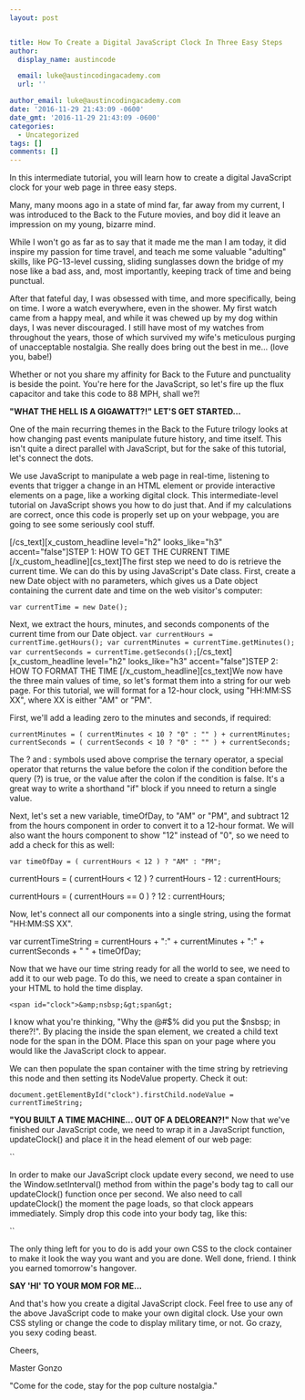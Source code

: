 ```yaml
---
layout: post


title: How To Create a Digital JavaScript Clock In Three Easy Steps
author:
  display_name: austincode

  email: luke@austincodingacademy.com
  url: ''

author_email: luke@austincodingacademy.com
date: '2016-11-29 21:43:09 -0600'
date_gmt: '2016-11-29 21:43:09 -0600'
categories:
  - Uncategorized
tags: []
comments: []
---
```


In this intermediate tutorial, you will learn how to create a digital JavaScript clock for your web page in three easy steps.

Many, many moons ago in a state of mind far, far away from my current, I was introduced to the Back to the Future movies, and boy did it leave an impression on my young, bizarre mind.

While I won't go as far as to say that it made me the man I am today, it did inspire my passion for time travel, and teach me some valuable "adulting" skills, like PG-13-level cussing, sliding sunglasses down the bridge of my nose like a bad ass, and, most importantly, keeping track of time and being punctual.

After that fateful day, I was obsessed with time, and more specifically, being on time. I wore a watch everywhere, even in the shower. My first watch came from a happy meal, and while it was chewed up by my dog within days, I was never discouraged. I still have most of my watches from throughout the years, those of which survived my wife's meticulous purging of unacceptable nostalgia. She really does bring out the best in me... (love you, babe!)

Whether or not you share my affinity for Back to the Future and punctuality is beside the point. You're here for the JavaScript, so let's fire up the flux capacitor and take this code to 88 MPH, shall we?!

**"WHAT THE HELL IS A GIGAWATT?!" LET'S GET STARTED...**

One of the main recurring themes in the Back to the Future trilogy looks at how changing past events manipulate future history, and time itself. This isn't quite a direct parallel with JavaScript, but for the sake of this tutorial, let's connect the dots.

We use JavaScript to manipulate a web page in real-time, listening to events that trigger a change in an HTML element or provide interactive elements on a page, like a working digital clock. This intermediate-level tutorial on JavaScript shows you how to do just that. And if my calculations are correct, once this code is properly set up on your webpage, you are going to see some seriously cool stuff.

[/cs_text][x_custom_headline level="h2" looks_like="h3" accent="false"]STEP 1: HOW TO GET THE CURRENT TIME
[/x_custom_headline][cs_text]The first step we need to do is retrieve the current time. We can do this by using JavaScript's Date class. First, create a new Date object with no parameters, which gives us a Date object containing the current date and time on the web visitor's computer:

`var currentTime = new Date();`

Next, we extract the hours, minutes, and seconds components of the current time from our Date object.
`var currentHours = currentTime.getHours();
var currentMinutes = currentTime.getMinutes();
var currentSeconds = currentTime.getSeconds();`[/cs_text][x_custom_headline level="h2" looks_like="h3" accent="false"]STEP 2: HOW TO FORMAT THE TIME
[/x_custom_headline][cs_text]We now have the three main values of time, so let's format them into a string for our web page. For this tutorial, we will format for a 12-hour clock, using "HH:MM:SS XX", where XX is either "AM" or "PM".

First, we'll add a leading zero to the minutes and seconds, if required:

`currentMinutes = ( currentMinutes < 10 ? "0" : "" ) + currentMinutes;
currentSeconds = ( currentSeconds < 10 ? "0" : "" ) + currentSeconds;`

The ? and : symbols used above comprise the ternary operator, a special operator that returns the value before the colon if the condition before the query (?) is true, or the value after the colon if the condition is false. It's a great way to write a shorthand "if" block if you nneed to return a single value.

Next, let's set a new variable, timeOfDay, to "AM" or "PM", and subtract 12 from the hours component in order to convert it to a 12-hour format. We will also want the hours component to show "12" instead of "0", so we need to add a check for this as well:

`var timeOfDay = ( currentHours < 12 ) ? "AM" : "PM";`

currentHours = ( currentHours < 12 ) ? currentHours - 12 : currentHours;

currentHours = ( currentHours == 0 ) ? 12 : currentHours;

Now, let's connect all our components into a single string, using the format "HH:MM:SS XX".

var currentTimeString = currentHours + ":" + currentMinutes + ":" + currentSeconds + " " + timeOfDay;

Now that we have our time string ready for all the world to see, we need to add it to our web page. To do this, we need to create a span container in your HTML to hold the time display.

`<span id="clock">&amp;nsbsp;&gt;span&gt;`


I know what you're thinking, "Why the @#$% did you put the $nsbsp; in there?!". By placing the inside the span element, we created a child text node for the span in the DOM. Place this span on your page where you would like the JavaScript clock to appear.

We can then populate the span container with the time string by retrieving this node and then setting its NodeValue property. Check it out:

`document.getElementById("clock").firstChild.nodeValue = currentTimeString;`

**"YOU BUILT A TIME MACHINE... OUT OF A DELOREAN?!"**
Now that we've finished our JavaScript code, we need to wrap it in a JavaScript function, updateClock() and place it in the head element of our web page:

`<script type="text/javascript"><br />
<!--</code></p>
<p><code>function updateClock ( )<br />
{<br />
 var currentTime = new Date ( );</p>
<p> var currentHours = currentTime.getHours ( );<br />
 var currentMinutes = currentTime.getMinutes ( );<br />
 var currentSeconds = currentTime.getSeconds ( );</p>
<p> // Pad the minutes and seconds with leading zeros, if required<br />
currentMinutes = ( currentMinutes < 10 ? "0" : "" ) + currentMinutes;<br />
currentSeconds = ( currentSeconds < 10 ? "0" : "" ) + currentSeconds;</p>
<p> // Choose either "AM" or "PM" as appropriate<br />
 var timeOfDay = ( currentHours < 12 ) ? "AM" : "PM";</p>
<p> // Convert the hours component to 12-hour format if needed<br />
 currentHours = ( currentHours > 12 ) ? currentHours - 12 : currentHours;</p>
<p> // Convert an hours component of "0" to "12"<br />
 currentHours = ( currentHours == 0 ) ? 12 : currentHours;</p>
<p> // Compose the string for display<br />
 var currentTimeString = currentHours + ":" + currentMinutes + ":" + currentSeconds + " " + timeOfDay;</p>
<p>// Update the time display<br />
 document.getElementById("clock").firstChild.nodeValue = currentTimeString;<br />
}</p>
<p>// --><br />
</script>`

In order to make our JavaScript clock update every second, we need to use the Window.setInterval() method from within the page's body tag to call our updateClock() function once per second. We also need to call updateClock() the moment the page loads, so that clock appears immediately. Simply drop this code into your body tag, like this:

``

The only thing left for you to do is add your own CSS to the clock container to make it look the way you want and you are done. Well done, friend. I think you earned tomorrow's hangover.

**SAY 'HI' TO YOUR MOM FOR ME...**

And that's how you create a digital JavaScript clock. Feel free to use any of the above JavaScript code to make your own digital clock. Use your own CSS styling or change the code to display military time, or not. Go crazy, you sexy coding beast.

Cheers,

Master Gonzo

"Come for the code, stay for the pop culture nostalgia."
